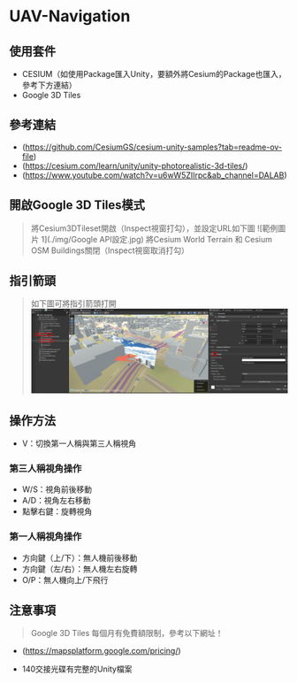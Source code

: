 # UAV-Navigation

## 使用套件

- CESIUM（如使用Package匯入Unity，要額外將Cesium的Package也匯入，參考下方連結）
- Google 3D Tiles

## 參考連結
- (https://github.com/CesiumGS/cesium-unity-samples?tab=readme-ov-file)
- (https://cesium.com/learn/unity/unity-photorealistic-3d-tiles/)
- (https://www.youtube.com/watch?v=u6wW5ZIIrpc&ab_channel=DALAB)

## 開啟Google 3D Tiles模式
>將Cesium3DTileset開啟（Inspect視窗打勾），並設定URL如下圖
![範例圖片 1](./img/Google API設定.jpg)
>將Cesium World Terrain 和 Cesium OSM Buildings關閉（Inspect視窗取消打勾）

## 指引箭頭
>如下圖可將指引箭頭打開
![範例圖片 2](./img/指引箭頭.jpg)

## 操作方法
- V：切換第一人稱與第三人稱視角

### 第三人稱視角操作
- W/S：視角前後移動
- A/D：視角左右移動
- 點擊右鍵：旋轉視角

### 第一人稱視角操作
- 方向鍵（上/下）：無人機前後移動
- 方向鍵（左/右）：無人機左右旋轉
- O/P：無人機向上/下飛行

## 注意事項
>Google 3D Tiles 每個月有免費額限制，參考以下網址！
- (https://mapsplatform.google.com/pricing/)

- 140交接光碟有完整的Unity檔案
